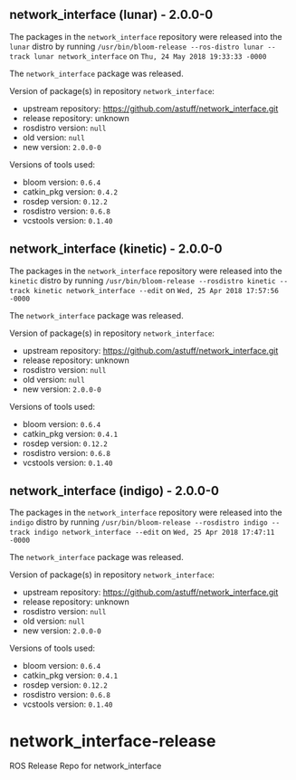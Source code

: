 ## network_interface (lunar) - 2.0.0-0

The packages in the `network_interface` repository were released into the `lunar` distro by running `/usr/bin/bloom-release --ros-distro lunar --track lunar network_interface` on `Thu, 24 May 2018 19:33:33 -0000`

The `network_interface` package was released.

Version of package(s) in repository `network_interface`:

- upstream repository: https://github.com/astuff/network_interface.git
- release repository: unknown
- rosdistro version: `null`
- old version: `null`
- new version: `2.0.0-0`

Versions of tools used:

- bloom version: `0.6.4`
- catkin_pkg version: `0.4.2`
- rosdep version: `0.12.2`
- rosdistro version: `0.6.8`
- vcstools version: `0.1.40`


## network_interface (kinetic) - 2.0.0-0

The packages in the `network_interface` repository were released into the `kinetic` distro by running `/usr/bin/bloom-release --rosdistro kinetic --track kinetic network_interface --edit` on `Wed, 25 Apr 2018 17:57:56 -0000`

The `network_interface` package was released.

Version of package(s) in repository `network_interface`:

- upstream repository: https://github.com/astuff/network_interface.git
- release repository: unknown
- rosdistro version: `null`
- old version: `null`
- new version: `2.0.0-0`

Versions of tools used:

- bloom version: `0.6.4`
- catkin_pkg version: `0.4.1`
- rosdep version: `0.12.2`
- rosdistro version: `0.6.8`
- vcstools version: `0.1.40`


## network_interface (indigo) - 2.0.0-0

The packages in the `network_interface` repository were released into the `indigo` distro by running `/usr/bin/bloom-release --rosdistro indigo --track indigo network_interface --edit` on `Wed, 25 Apr 2018 17:47:11 -0000`

The `network_interface` package was released.

Version of package(s) in repository `network_interface`:

- upstream repository: https://github.com/astuff/network_interface.git
- release repository: unknown
- rosdistro version: `null`
- old version: `null`
- new version: `2.0.0-0`

Versions of tools used:

- bloom version: `0.6.4`
- catkin_pkg version: `0.4.1`
- rosdep version: `0.12.2`
- rosdistro version: `0.6.8`
- vcstools version: `0.1.40`


# network_interface-release
ROS Release Repo for network_interface
